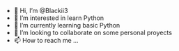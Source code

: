 - 👋 Hi, I’m @Blackii3
- 👀 I’m interested in learn Python
- 🌱 I’m currently learning basic Python
- 💞️ I’m looking to collaborate on some personal proyects
- 📫 How to reach me ...

<!---
Blackii3/Blackii3 is a ✨ special ✨ repository because its `README.md` (this file) appears on your GitHub profile.
You can click the Preview link to take a look at your changes.
--->
